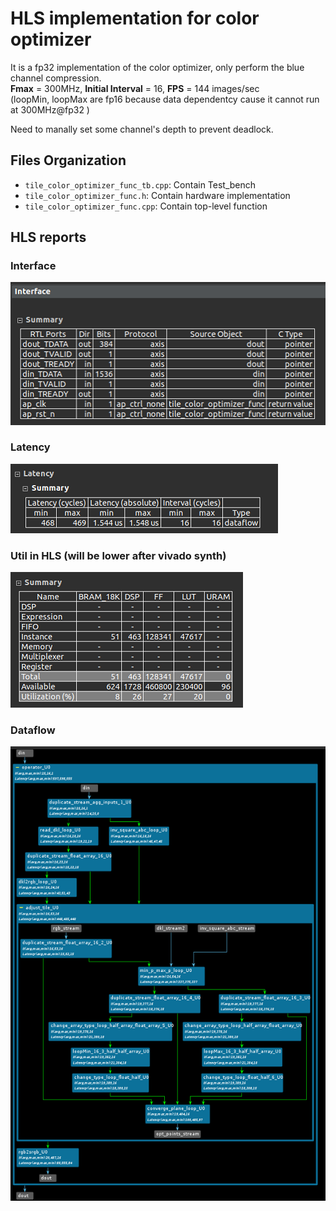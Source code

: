 # HLS implementation for color optimizer

It is a fp32 implementation of the color optimizer, only perform the blue channel compression.  
**Fmax** = 300MHz, **Initial Interval** = 16, **FPS** = 144 images/sec  
(loopMin, loopMax are fp16 because data dependentcy cause it cannot run at 300MHz@fp32 )

Need to manally set some channel's depth to prevent deadlock.


## Files Organization

- `tile_color_optimizer_func_tb.cpp`: Contain Test_bench
- `tile_color_optimizer_func.h`: Contain hardware implementation
- `tile_color_optimizer_func.cpp`: Contain top-level function


## HLS reports

### Interface
![Alt text](imgs/interface.png)
### Latency
![Alt text](imgs/latency.png)
### Util in HLS (will be lower after vivado synth)
![Alt text](imgs/util_hls.png)
### Dataflow
![Alt text](imgs/data_flow.png)